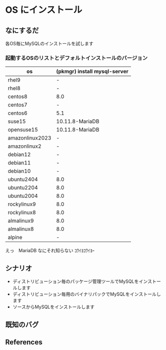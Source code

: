 # OS にインストール
## なにするだ
各OS毎にMySQLのインストールを試します
### 起動するOSのリストとデフォルトインストールのバージョン

| os              | (pkmgr) install mysql-server |
| --------------- | ---------------------------- |
| rhel9           | -                            |
| rhel8           | -                            |
| centos8         | 8.0                          |
| centos7         | -                            |
| centos6         | 5.1                          |
| suse15          | 10.11.8-MariaDB              |
| opensuse15      | 10.11.8-MariaDB              |
| amazonlinux2023 | -                            |
| amazonlinux2    | -                            |
| debian12        | -                            |
| debian11        | -                            |
| debian10        | -                            |
| ubuntu2404      | 8.0                          |
| ubuntu2204      | 8.0                          |
| ubuntu2004      | 8.0                          |
| rockylinux9     | 8.0                          |
| rockylinux8     | 8.0                          |
| almalinux9      | 8.0                          |
| almalinux8      | 8.0                          |
| alpine          | -                            |

えっ　MariaDB なにそれ知らない ｺﾜｲﾖｺﾜｲﾖｰ

## シナリオ
* ディストリビューション毎のパッケージ管理ツールでMySQLをインストールします
* ディストリビューション毎用のバイナリパックでMySQLをインストールします
* ソースからMySQLをインストールします

## 既知のバグ
## References